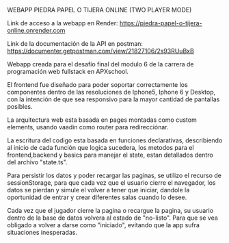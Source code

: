 WEBAPP PIEDRA PAPEL O TIJERA ONLINE (TWO PLAYER MODE)

Link de acceso a la webapp en Render: https://piedra-papel-o-tijera-online.onrender.com

Link de la documentación de la API en postman: https://documenter.getpostman.com/view/21827106/2s93RUuBxB

Webapp creada para el desafío final del modulo 6 de la carrera de programación web fullstack en APXschool.

El frontend fue diseñado para poder soportar correctamente los componentes dentro de las resoluciones de Iphone5, Iphone 6 y Desktop, con la intención de que sea responsivo para la mayor cantidad de pantallas posibles.

La arquitectura web esta basada en pages montadas como custom elements, usando vaadin como router para redirecciónar.

La escritura del codigo esta basada en funciones declarativas, describiendo al inicio de cada función que logica sucedera, los metodos para el frontend,backend y basics para manejar el state, estan detallados dentro del archivo "state.ts".

Para persistir los datos y poder recargar las paginas, se utilizo el recurso de sessionStorage, para que cada vez que el usuario cierre el navegador, los datos se pierdan y simule el volver a tener que iniciar, dandole la oportunidad de entrar y crear diferentes salas cuando lo desee.

Cada vez que el jugador cierre la pagina o recargue la pagina, su usuario dentro de la base de datos volvera al estado de "no-listo". Para que se vea obligado a volver a darse como "iniciado", evitando que la app sufra situaciones inesperadas.
